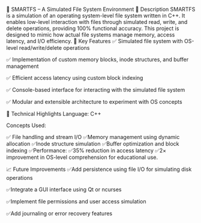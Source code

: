 📁 SMARTFS – A Simulated File System Environment
📌 Description
SMARTFS is a simulation of an operating system-level file system written in C++. It enables low-level interaction with files through simulated read, write, and delete operations, providing 100% functional accuracy. This project is designed to mimic how actual file systems manage memory, access latency, and I/O efficiency.
🚀 Key Features
✅ Simulated file system with OS-level read/write/delete operations

✅ Implementation of custom memory blocks, inode structures, and buffer management

✅ Efficient access latency using custom block indexing

✅ Console-based interface for interacting with the simulated file system

✅ Modular and extensible architecture to experiment with OS concepts

🧠 Technical Highlights
Language: C++

Concepts Used:

✅ File handling and stream I/O
✅Memory management using dynamic allocation
✅Inode structure simulation
✅Buffer optimization and block indexing
✅Performance:
✅35% reduction in access latency
✅2× improvement in OS-level comprehension for educational use.

📈 Future Improvements
✅Add persistence using file I/O for simulating disk operations

✅Integrate a GUI interface using Qt or ncurses

✅Implement file permissions and user access simulation

✅Add journaling or error recovery features

